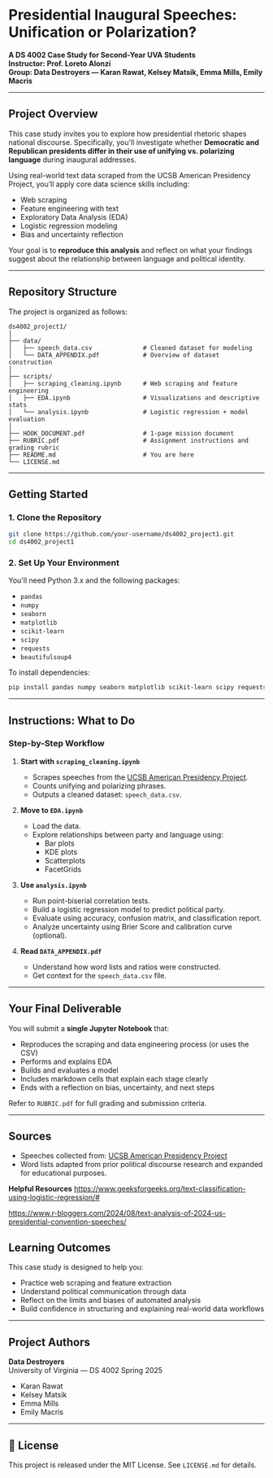 
#  Presidential Inaugural Speeches: Unification or Polarization?

**A DS 4002 Case Study for Second-Year UVA Students**  
**Instructor: Prof. Loreto Alonzi**  
**Group: Data Destroyers — Karan Rawat, Kelsey Matsik, Emma Mills, Emily Macris**

---

## Project Overview

This case study invites you to explore how presidential rhetoric shapes national discourse. Specifically, you'll investigate whether **Democratic and Republican presidents differ in their use of unifying vs. polarizing language** during inaugural addresses.

Using real-world text data scraped from the UCSB American Presidency Project, you’ll apply core data science skills including:

- Web scraping
- Feature engineering with text
- Exploratory Data Analysis (EDA)
- Logistic regression modeling
- Bias and uncertainty reflection

Your goal is to **reproduce this analysis** and reflect on what your findings suggest about the relationship between language and political identity.

---

##  Repository Structure

The project is organized as follows:

```
ds4002_project1/
│
├── data/
│   ├── speech_data.csv              # Cleaned dataset for modeling
│   └── DATA_APPENDIX.pdf            # Overview of dataset construction
│
├── scripts/
│   ├── scraping_cleaning.ipynb      # Web scraping and feature engineering
│   ├── EDA.ipynb                    # Visualizations and descriptive stats
│   └── analysis.ipynb               # Logistic regression + model evaluation
│
├── HOOK_DOCUMENT.pdf                # 1-page mission document
├── RUBRIC.pdf                       # Assignment instructions and grading rubric
├── README.md                        # You are here
└── LICENSE.md
```

---

##  Getting Started

### 1. **Clone the Repository**
```bash
git clone https://github.com/your-username/ds4002_project1.git
cd ds4002_project1
```

### 2. **Set Up Your Environment**

You'll need Python 3.x and the following packages:

- `pandas`
- `numpy`
- `seaborn`
- `matplotlib`
- `scikit-learn`
- `scipy`
- `requests`
- `beautifulsoup4`

To install dependencies:
```bash
pip install pandas numpy seaborn matplotlib scikit-learn scipy requests beautifulsoup4
```

---

## Instructions: What to Do

### Step-by-Step Workflow

1. **Start with `scraping_cleaning.ipynb`**
   - Scrapes speeches from the [UCSB American Presidency Project](https://www.presidency.ucsb.edu/).
   - Counts unifying and polarizing phrases.
   - Outputs a cleaned dataset: `speech_data.csv`.

2. **Move to `EDA.ipynb`**
   - Load the data.
   - Explore relationships between party and language using:
     - Bar plots
     - KDE plots
     - Scatterplots
     - FacetGrids

3. **Use `analysis.ipynb`**
   - Run point-biserial correlation tests.
   - Build a logistic regression model to predict political party.
   - Evaluate using accuracy, confusion matrix, and classification report.
   - Analyze uncertainty using Brier Score and calibration curve (optional).

4. **Read `DATA_APPENDIX.pdf`**
   - Understand how word lists and ratios were constructed.
   - Get context for the `speech_data.csv` file.

---

## Your Final Deliverable

You will submit a **single Jupyter Notebook** that:

- Reproduces the scraping and data engineering process (or uses the CSV)
- Performs and explains EDA
- Builds and evaluates a model
- Includes markdown cells that explain each stage clearly
- Ends with a reflection on bias, uncertainty, and next steps

Refer to `RUBRIC.pdf` for full grading and submission criteria.

---

## Sources

- Speeches collected from: [UCSB American Presidency Project](https://www.presidency.ucsb.edu/documents/app-categories/spoken-addresses-and-remarks/presidential/inaugural-addresses)
- Word lists adapted from prior political discourse research and expanded for educational purposes.

**Helpful Resources**
https://www.geeksforgeeks.org/text-classification-using-logistic-regression/#

https://www.r-bloggers.com/2024/08/text-analysis-of-2024-us-presidential-convention-speeches/
##  Learning Outcomes

This case study is designed to help you:
- Practice web scraping and feature extraction
- Understand political communication through data
- Reflect on the limits and biases of automated analysis
- Build confidence in structuring and explaining real-world data workflows

---

## Project Authors

**Data Destroyers**  
University of Virginia — DS 4002 Spring 2025  
- Karan Rawat  
- Kelsey Matsik  
- Emma Mills  
- Emily Macris

---

## 📜 License

This project is released under the MIT License. See `LICENSE.md` for details.
